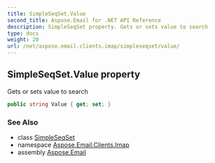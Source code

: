 ```yaml
---
title: SimpleSeqSet.Value
second_title: Aspose.Email for .NET API Reference
description: SimpleSeqSet property. Gets or sets value to search
type: docs
weight: 20
url: /net/aspose.email.clients.imap/simpleseqset/value/
---
```

## SimpleSeqSet.Value property

Gets or sets value to search

```csharp
public string Value { get; set; }
```

### See Also

* class [SimpleSeqSet](../)
* namespace [Aspose.Email.Clients.Imap](../../simpleseqset/)
* assembly [Aspose.Email](../../../)


